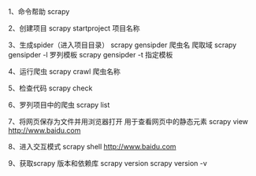 <!--
 * @Author: wjn
 * @Date: 2020-03-12 16:29:26
 * @LastEditors: wjn
 * @LastEditTime: 2020-03-12 16:29:26
 -->
1、命令帮助
scrapy 

2、创建项目
scrapy startproject 项目名称

3、生成spider（进入项目目录）
scrapy gensipder 爬虫名 爬取域
scrapy gensipder -l   罗列模板
scrapy gensipder -t   指定模板

4、运行爬虫
scrapy crawl 爬虫名称

5、检查代码
scrapy check

6、罗列项目中的爬虫
scrapy list

7、将网页保存为文件并用浏览器打开
用于查看网页中的静态元素
scrapy view http://www.baidu.com


8、进入交互模式
scrapy shell http://www.baidu.com

9、获取scrapy 版本和依赖库
scrapy version
scrapy version -v
